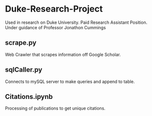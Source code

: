 # Duke-Research-Project
Used in research on Duke University. 
Paid Research Assistant Position.
Under guidance of Professor Jonathon Cummings

## scrape.py
Web Crawler that scrapes information off Google Scholar. 

## sqlCaller.py
Connects to mySQL server to make queries and append to table.

## Citations.ipynb
Processing of publications to get unique citations.

